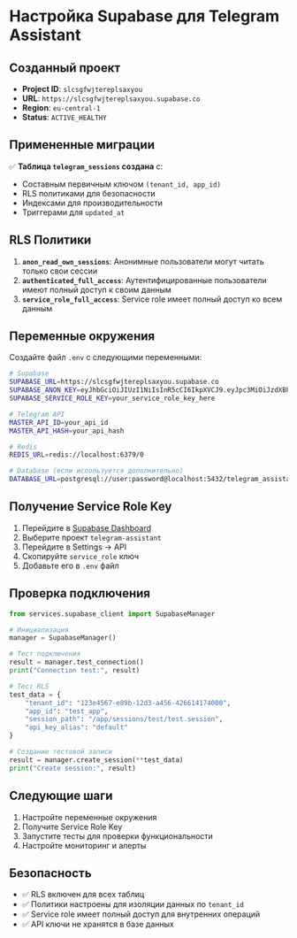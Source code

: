 # Настройка Supabase для Telegram Assistant

## Созданный проект

- **Project ID**: `slcsgfwjtereplsaxyou`
- **URL**: `https://slcsgfwjtereplsaxyou.supabase.co`
- **Region**: `eu-central-1`
- **Status**: `ACTIVE_HEALTHY`

## Примененные миграции

✅ **Таблица `telegram_sessions` создана** с:
- Составным первичным ключом `(tenant_id, app_id)`
- RLS политиками для безопасности
- Индексами для производительности
- Триггерами для `updated_at`

## RLS Политики

1. **`anon_read_own_sessions`**: Анонимные пользователи могут читать только свои сессии
2. **`authenticated_full_access`**: Аутентифицированные пользователи имеют полный доступ к своим данным
3. **`service_role_full_access`**: Service role имеет полный доступ ко всем данным

## Переменные окружения

Создайте файл `.env` с следующими переменными:

```bash
# Supabase
SUPABASE_URL=https://slcsgfwjtereplsaxyou.supabase.co
SUPABASE_ANON_KEY=eyJhbGciOiJIUzI1NiIsInR5cCI6IkpXVCJ9.eyJpc3MiOiJzdXBhYmFzZSIsInJlZiI6InNsY3NnZndqdGVyZXBsc2F4eW91Iiwicm9sZSI6ImFub24iLCJpYXQiOjE3NjE3MTY4OTMsImV4cCI6MjA3NzI5Mjg5M30.VKys_hsGZTMRp9xVVoytO7vjpN7ecfTrk2w5F2Aunts
SUPABASE_SERVICE_ROLE_KEY=your_service_role_key_here

# Telegram API
MASTER_API_ID=your_api_id
MASTER_API_HASH=your_api_hash

# Redis
REDIS_URL=redis://localhost:6379/0

# Database (если используется дополнительно)
DATABASE_URL=postgresql://user:password@localhost:5432/telegram_assistant
```

## Получение Service Role Key

1. Перейдите в [Supabase Dashboard](https://supabase.com/dashboard)
2. Выберите проект `telegram-assistant`
3. Перейдите в Settings → API
4. Скопируйте `service_role` ключ
5. Добавьте его в `.env` файл

## Проверка подключения

```python
from services.supabase_client import SupabaseManager

# Инициализация
manager = SupabaseManager()

# Тест подключения
result = manager.test_connection()
print("Connection test:", result)

# Тест RLS
test_data = {
    "tenant_id": "123e4567-e89b-12d3-a456-426614174000",
    "app_id": "test_app",
    "session_path": "/app/sessions/test/test.session",
    "api_key_alias": "default"
}

# Создание тестовой записи
result = manager.create_session(**test_data)
print("Create session:", result)
```

## Следующие шаги

1. Настройте переменные окружения
2. Получите Service Role Key
3. Запустите тесты для проверки функциональности
4. Настройте мониторинг и алерты

## Безопасность

- ✅ RLS включен для всех таблиц
- ✅ Политики настроены для изоляции данных по `tenant_id`
- ✅ Service role имеет полный доступ для внутренних операций
- ✅ API ключи не хранятся в базе данных
